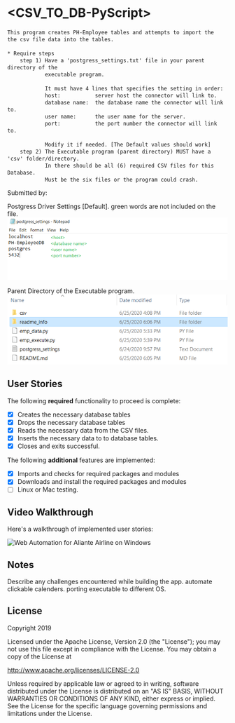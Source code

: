 # <CSV_TO_DB-PyScript>

	This program creates PH-Employee tables and attempts to import the
	the csv file data into the tables.

	* Require steps
		step 1) Have a 'postgress_settings.txt' file in your parent directory of the
				executable program.
				
				It must have 4 lines that specifies the setting in order:
				host:			server host the connector will link to.
				database name:	the database name the connector will link to.
				user name:		the user name for the server.
				port:			the port number the connector will link to.
				
				Modify it if needed. [The Default values should work]
		step 2) The Executable program (parent directory) MUST have a 'csv' folder/directory.
				In there should be all (6) required CSV files for this Database.
				Must be the six files or the program could crash.
				
			  
Submitted by: <Raul Rivero Rubio>

Postgress Driver Settings [Default]. green words are not included on the file.
<img src='./readme_info/postgress_settings.PNG' title='Postgress Driver Settings [Default]' alt='Postgress Driver Settings [Default]' />

Parent Directory of the Executable program.
<img src='./readme_info/program_parent_directory.PNG' title='Parent Directory of the Executable program' alt='Postgress Driver Settings [Default]' />

## User Stories

The following **required** functionality to proceed is complete:

* [X] Creates the necessary database tables
* [X] Drops the necessary database tables
* [X] Reads the necessary data from the CSV files.
* [X] Inserts the necessary data to to database tables.
* [X] Closes and exits successful.

The following **additional** features are implemented:
* [X] Imports and checks for required packages and modules
* [X] Downloads and install the required packages and modules
* [ ] Linux or Mac testing.

## Video Walkthrough

Here's a walkthrough of implemented user stories:

<img src='web-automation-on-windows.gif' title='Web Automation for Aliante Airline on Windows' alt='Web Automation for Aliante Airline on Windows' />

## Notes

Describe any challenges encountered while building the app.
automate clickable calenders.
porting executable to different OS.

## License

Copyright 2019 <Raul Rivero Rubio>

Licensed under the Apache License, Version 2.0 (the "License");
you may not use this file except in compliance with the License.
You may obtain a copy of the License at

http://www.apache.org/licenses/LICENSE-2.0

Unless required by applicable law or agreed to in writing, software
distributed under the License is distributed on an "AS IS" BASIS,
WITHOUT WARRANTIES OR CONDITIONS OF ANY KIND, either express or implied.
See the License for the specific language governing permissions and
limitations under the License.

